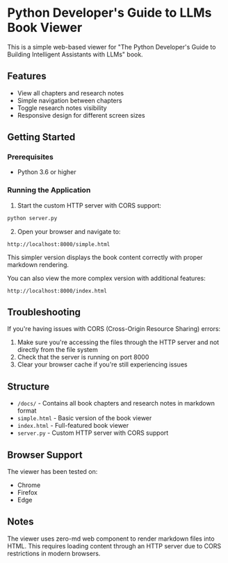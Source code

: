# Python Developer's Guide to LLMs Book Viewer

This is a simple web-based viewer for "The Python Developer's Guide to Building Intelligent Assistants with LLMs" book.

## Features

- View all chapters and research notes
- Simple navigation between chapters
- Toggle research notes visibility
- Responsive design for different screen sizes

## Getting Started

### Prerequisites

- Python 3.6 or higher

### Running the Application

1. Start the custom HTTP server with CORS support:

```bash
python server.py
```

2. Open your browser and navigate to:

```
http://localhost:8000/simple.html
```

This simpler version displays the book content correctly with proper markdown rendering.

You can also view the more complex version with additional features:

```
http://localhost:8000/index.html
```

## Troubleshooting

If you're having issues with CORS (Cross-Origin Resource Sharing) errors:

1. Make sure you're accessing the files through the HTTP server and not directly from the file system
2. Check that the server is running on port 8000
3. Clear your browser cache if you're still experiencing issues

## Structure

- `/docs/` - Contains all book chapters and research notes in markdown format
- `simple.html` - Basic version of the book viewer 
- `index.html` - Full-featured book viewer
- `server.py` - Custom HTTP server with CORS support

## Browser Support

The viewer has been tested on:
- Chrome
- Firefox
- Edge

## Notes

The viewer uses zero-md web component to render markdown files into HTML. This requires loading content through an HTTP server due to CORS restrictions in modern browsers.
